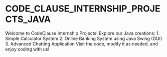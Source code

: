 # CODE_CLAUSE_INTERNSHIP_PROJECTS_JAVA
Welcome to CodeClause Internship Projects! Explore our Java creations:  1. Simple Calculator System 2. Online Banking System using Java Swing (GUI) 3. Advanced Chatting Application  Visit the code, modify it as needed, and enjoy coding with us!
